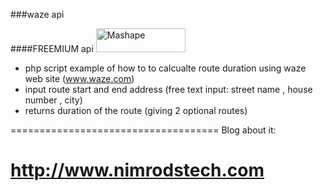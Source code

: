 ###waze api 

####FREEMIUM api <a href="https://www.mashape.com/bestapi/waze-route-calculation?&amp;utm_campaign=mashape5-embed&amp;utm_medium=button&amp;utm_source=waze-route-calculation&amp;utm_content=anchorlink&amp;utm_term=icon-dark"><img src="https://d1g84eaw0qjo7s.cloudfront.net/images/badges/badge-icon-dark-6460f8cc.png" width="143" height="38" alt="Mashape"></a>

* php script example of how to to calcualte route duration using waze web site (www.waze.com)
* input route start and end address (free text input: street name , house number , city)
* returns duration of the route (giving 2 optional routes)

====================================
Blog about it:

http://www.nimrodstech.com
====================================
